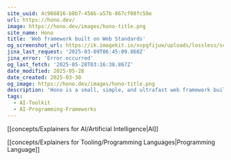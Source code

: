 ```yaml
---
site_uuid: 4c966816-b8b7-456b-a57b-867cf08fc58e
url: https://hono.dev/
image: https://hono.dev/images/hono-title.png
site_name: Hono
title: 'Web framework built on Web Standards'
og_screenshot_url: https://ik.imagekit.io/xvpgfijuw/uploads/lossless/screenshots/20250528_Hono_og_screenshot.jpeg
jina_last_request: '2025-03-09T06:45:09.860Z'
jina_error: 'Error occurred'
og_last_fetch: '2025-05-28T03:16:38.867Z'
date_modified: 2025-05-28
date_created: 2025-03-30
og_image: https://hono.dev/images/hono-title.png
description: 'Hono is a small, simple, and ultrafast web framework built on Web Standards. It works on Cloudflare Workers, Fastly Compute, Deno, Bun, Vercel, Netlify, AWS Lambda, Lambda@Edge, and Node.js. Fast, but not only fast.'
tags:
  - AI-Toolkit
  - AI-Programming-Frameworks
---
```


[[concepts/Explainers for AI/Artificial Intelligence|AI]]

[[concepts/Explainers for Tooling/Programming Languages|Programming Language]]
